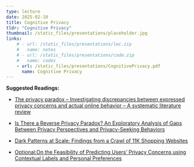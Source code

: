 ```yaml
---
type: lecture
date: 2025-02-10
title: Cognitive Privacy
tldr: "Cognitive Privacy"
thumbnail: /static_files/presentations/placeholder.jpg
links: 
    # - url: /static_files/presentations/lec.zip
    #   name: notes
    # - url: /static_files/presentations/code.zip
    #   name: codes
    - url: /static_files/presentations/CognitivePrivacy.pdf
      name: Cognitive Privacy
---
```

**Suggested Readings:**

- [The privacy paradox – Investigating discrepancies between expressed privacy concerns and actual online behavior – A systematic literature review](https://www.sciencedirect.com/science/article/pii/S0736585317302022)

- [Is There a Reverse Privacy Paradox? An Exploratory Analysis of Gaps Between Privacy Perspectives and Privacy-Seeking Behaviors](https://papers.ssrn.com/sol3/Delivery.cfm?abstractid=4607259)

- [Dark Patterns at Scale: Findings from a Crawl of 11K Shopping Websites](https://arxiv.org/pdf/1907.07032.pdf)

- [Optional:On the Feasibility of Predicting Users’ Privacy Concerns using Contextual Labels and Personal Preferences](https://www.haojianj.in/resource/pdf/contextualprivacyindex.pdf)